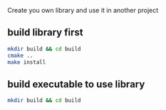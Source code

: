 Create you own library and use it in another project

## build library first
```bash
mkdir build && cd build
cmake ..
make install
```

## build executable to use library
```bash
mkdir build && cd build
